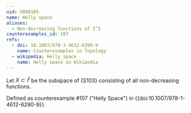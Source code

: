 ```yaml
---
uid: S000105
name: Helly space
aliases:
  - Non-decreasing functions of I^I
counterexamples_id: 107
refs:
  - doi: 10.1007/978-1-4612-6290-9
    name: Counterexamples in Topology
  - wikipedia: Helly_space
    name: Helly space on Wikipedia
---
```

Let $X \subset I^I$ be the subspace
of {S103} consisting of all non-decreasing functions.

Defined as counterexample #107 ("Helly Space")
in {{doi:10.1007/978-1-4612-6290-9}}.
